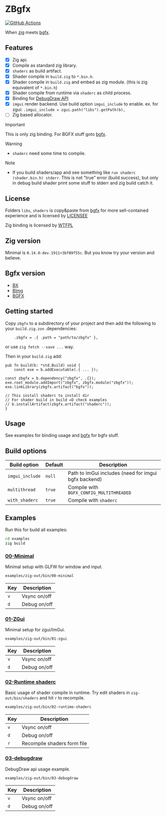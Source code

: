 # ZBgfx

[![GitHub Actions](https://github.com/cyberegoorg/zbgfx/actions/workflows/test.yaml/badge.svg)](https://github.com/cyberegoorg/zbgfx/actions/workflows/test.yaml)

When [zig](https://github.com/ziglang/zig) meets [bgfx](https://github.com/bkaradzic/bgfx).

## Features

- [x] Zig api.
- [x] Compile as standard zig library.
- [x] `shaderc` as build artifact.
- [x] Shader compile in `build.zig` to `*.bin.h`.
- [x] Shader compile in `build.zig` and embed as zig module. (this is zig equivalent of `*.bin.h`)
- [x] Shader compile from runtime via `shaderc` as child process.
- [x] Binding for [DebugDraw API](https://github.com/bkaradzic/bgfx/tree/master/examples/common/debugdraw)
- [x] `imgui` render backend. Use build option `imgui_include` to enable. ex. for
  zgui: `.imgui_include = zgui.path("libs").getPath(b),`
- [ ] Zig based allocator.

> [!IMPORTANT]  
> This is only zig binding. For BGFX stuff goto [bgfx](https://github.com/bkaradzic/bgfx).

> [!WARNING]
> - `shaderc` need some time to compile.

> [!NOTE]
> - If you build shaders/app and see something like `run shaderc (shader.bin.h) stderr`.
    This is not "true" error (build success), but only in debug build shader print some stuff to stderr and zig
    build catch it.

## License

Folders `libs`, `shaders` is copy&paste from [bgfx](https://github.com/bkaradzic/bgfx) for more sell-contained
experience and is licensed by [LICENSEE](https://github.com/bkaradzic/bgfx/blob/master/LICENSE)

Zig binding is licensed by [WTFPL](LICENSE)

## Zig version

Minimal is `0.14.0-dev.1911+3bf89f55c`. But you know try your version and believe.

## Bgfx version

- [BX](https://github.com/bkaradzic/bx/commit/b8741eaf6f90ee3b332e36e9e9d958645e916ef0)
- [BImg](https://github.com/bkaradzic/bimg/commit/aaf9125234e657393f504404a279289669d89fcb)
- [BGFX](https://github.com/bkaradzic/bgfx/commit/dd4199bcb37426326e0e31419e99c10701e96c58)

## Getting started

Copy `zbgfx` to a subdirectory of your project and then add the following to your `build.zig.zon` .dependencies:

```zig
    .zbgfx = .{ .path = "path/to/zbgfx" },
```

or use `zig fetch --save ...` way.

Then in your `build.zig` add:

```zig
pub fn build(b: *std.Build) void {
    const exe = b.addExecutable(.{ ... });

const zbgfx = b.dependency("zbgfx", .{});
exe.root_module.addImport("zbgfx", zbgfx.module("zbgfx"));
exe.linkLibrary(zbgfx.artifact("bgfx"));

// This install shaderc to install dir
// For shader build in build =D check examples
// b.installArtifact(zbgfx.artifact("shaderc"));
}
```

## Usage

See examples for binding usage and [bgfx](https://github.com/bkaradzic/bgfx) for bgfx stuff.

## Build options

| Build option    | Default | Description                                          |
|-----------------|---------|------------------------------------------------------|
| `imgui_include` | `null`  | Path to ImGui includes (need for imgui bgfx backend) |
| `multithread`   | `true`  | Compile with `BGFX_CONFIG_MULTITHREADED`             |
| `with_shaderc`  | `true`  | Compile with `shaderc`                               |

## Examples

Run this for build all examples:

```sh
cd examples
zig build
```

### [00-Minimal](examples/00-minimal/)

Minimal setup with GLFW for window and input.

```sh
examples/zig-out/bin/00-minimal
```

| Key | Description  |
|-----|--------------|
| `v` | Vsync on/off |
| `d` | Debug on/off |

### [01-ZGui](examples/01-zgui/)

Minimal setup for zgui/ImGui.

```sh
examples/zig-out/bin/01-zgui
```

| Key | Description  |
|-----|--------------|
| `v` | Vsync on/off |
| `d` | Debug on/off |

### [02-Runtime shaderc](examples/02-runtime-shaderc/)

Basic usage of shader compile in runtime.
Try edit shaders in `zig-out/bin/shaders` and hit `r` to recompile.

```sh
examples/zig-out/bin/02-runtime-shaderc
```

| Key | Description                 |
|-----|-----------------------------|
| `v` | Vsync on/off                |
| `d` | Debug on/off                |
| `r` | Recompile shaders form file |

### [03-debugdraw](examples/03-debugdraw/)

DebugDraw api usage example.

```sh
examples/zig-out/bin/03-debugdraw
```

| Key | Description  |
|-----|--------------|
| `v` | Vsync on/off |
| `d` | Debug on/off |
